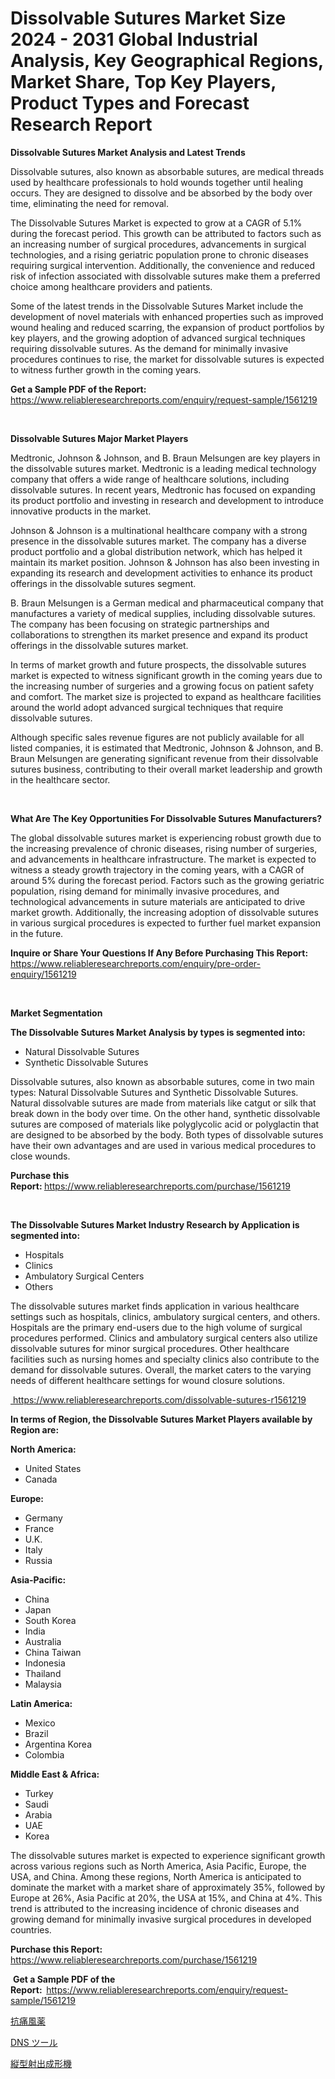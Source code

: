 <p><h1>Dissolvable Sutures Market Size 2024 - 2031 Global Industrial Analysis, Key Geographical Regions, Market Share, Top Key Players, Product Types and Forecast Research Report</h1></p><p><strong>Dissolvable Sutures Market Analysis and Latest Trends</strong></p>
<p><p>Dissolvable sutures, also known as absorbable sutures, are medical threads used by healthcare professionals to hold wounds together until healing occurs. They are designed to dissolve and be absorbed by the body over time, eliminating the need for removal.</p><p>The Dissolvable Sutures Market is expected to grow at a CAGR of 5.1% during the forecast period. This growth can be attributed to factors such as an increasing number of surgical procedures, advancements in surgical technologies, and a rising geriatric population prone to chronic diseases requiring surgical intervention. Additionally, the convenience and reduced risk of infection associated with dissolvable sutures make them a preferred choice among healthcare providers and patients.</p><p>Some of the latest trends in the Dissolvable Sutures Market include the development of novel materials with enhanced properties such as improved wound healing and reduced scarring, the expansion of product portfolios by key players, and the growing adoption of advanced surgical techniques requiring dissolvable sutures. As the demand for minimally invasive procedures continues to rise, the market for dissolvable sutures is expected to witness further growth in the coming years.</p></p>
<p><strong>Get a Sample PDF of the Report:&nbsp;</strong> <a href="https://www.reliableresearchreports.com/enquiry/request-sample/1561219">https://www.reliableresearchreports.com/enquiry/request-sample/1561219</a></p>
<p>&nbsp;</p>
<p><strong>Dissolvable Sutures Major Market Players</strong></p>
<p><p>Medtronic, Johnson & Johnson, and B. Braun Melsungen are key players in the dissolvable sutures market. Medtronic is a leading medical technology company that offers a wide range of healthcare solutions, including dissolvable sutures. In recent years, Medtronic has focused on expanding its product portfolio and investing in research and development to introduce innovative products in the market.</p><p>Johnson & Johnson is a multinational healthcare company with a strong presence in the dissolvable sutures market. The company has a diverse product portfolio and a global distribution network, which has helped it maintain its market position. Johnson & Johnson has also been investing in expanding its research and development activities to enhance its product offerings in the dissolvable sutures segment.</p><p>B. Braun Melsungen is a German medical and pharmaceutical company that manufactures a variety of medical supplies, including dissolvable sutures. The company has been focusing on strategic partnerships and collaborations to strengthen its market presence and expand its product offerings in the dissolvable sutures market.</p><p>In terms of market growth and future prospects, the dissolvable sutures market is expected to witness significant growth in the coming years due to the increasing number of surgeries and a growing focus on patient safety and comfort. The market size is projected to expand as healthcare facilities around the world adopt advanced surgical techniques that require dissolvable sutures.</p><p>Although specific sales revenue figures are not publicly available for all listed companies, it is estimated that Medtronic, Johnson & Johnson, and B. Braun Melsungen are generating significant revenue from their dissolvable sutures business, contributing to their overall market leadership and growth in the healthcare sector.</p></p>
<p>&nbsp;</p>
<p><strong>What Are The Key Opportunities For Dissolvable Sutures Manufacturers?</strong></p>
<p><p>The global dissolvable sutures market is experiencing robust growth due to the increasing prevalence of chronic diseases, rising number of surgeries, and advancements in healthcare infrastructure. The market is expected to witness a steady growth trajectory in the coming years, with a CAGR of around 5% during the forecast period. Factors such as the growing geriatric population, rising demand for minimally invasive procedures, and technological advancements in suture materials are anticipated to drive market growth. Additionally, the increasing adoption of dissolvable sutures in various surgical procedures is expected to further fuel market expansion in the future.</p></p>
<p><strong>Inquire or Share Your Questions If Any Before Purchasing This Report:</strong> <a href="https://www.reliableresearchreports.com/enquiry/pre-order-enquiry/1561219">https://www.reliableresearchreports.com/enquiry/pre-order-enquiry/1561219</a></p>
<p>&nbsp;</p>
<p><strong>Market Segmentation</strong></p>
<p><strong>The Dissolvable Sutures Market Analysis by types is segmented into:</strong></p>
<p><ul><li>Natural Dissolvable Sutures</li><li>Synthetic Dissolvable Sutures</li></ul></p>
<p><p>Dissolvable sutures, also known as absorbable sutures, come in two main types: Natural Dissolvable Sutures and Synthetic Dissolvable Sutures. Natural dissolvable sutures are made from materials like catgut or silk that break down in the body over time. On the other hand, synthetic dissolvable sutures are composed of materials like polyglycolic acid or polyglactin that are designed to be absorbed by the body. Both types of dissolvable sutures have their own advantages and are used in various medical procedures to close wounds.</p></p>
<p><strong>Purchase this Report:&nbsp;</strong><a href="https://www.reliableresearchreports.com/purchase/1561219">https://www.reliableresearchreports.com/purchase/1561219</a></p>
<p>&nbsp;</p>
<p><strong>The Dissolvable Sutures Market Industry Research by Application is segmented into:</strong></p>
<p><ul><li>Hospitals</li><li>Clinics</li><li>Ambulatory Surgical Centers</li><li>Others</li></ul></p>
<p><p>The dissolvable sutures market finds application in various healthcare settings such as hospitals, clinics, ambulatory surgical centers, and others. Hospitals are the primary end-users due to the high volume of surgical procedures performed. Clinics and ambulatory surgical centers also utilize dissolvable sutures for minor surgical procedures. Other healthcare facilities such as nursing homes and specialty clinics also contribute to the demand for dissolvable sutures. Overall, the market caters to the varying needs of different healthcare settings for wound closure solutions.</p></p>
<p><a href="https://www.reliableresearchreports.com/dissolvable-sutures-r1561219">&nbsp;https://www.reliableresearchreports.com/dissolvable-sutures-r1561219</a></p>
<p><strong>In terms of Region, the Dissolvable Sutures Market Players available by Region are:</strong></p>
<p>
    <p> <strong> North America: </strong>
        <ul>
            <li>United States</li>
            <li>Canada</li>
        </ul>
        </p> 
    <p> <strong> Europe: </strong>
        <ul>
            <li>Germany</li>
            <li>France</li>
            <li>U.K.</li>
            <li>Italy</li>
            <li>Russia</li>
        </ul>
        </p> 
    <p> <strong> Asia-Pacific: </strong>
        <ul>
            <li>China</li>
            <li>Japan</li>
            <li>South Korea</li>
            <li>India</li>
            <li>Australia</li>
            <li>China Taiwan</li>
            <li>Indonesia</li>
            <li>Thailand</li>
            <li>Malaysia</li>
        </ul>
        </p> 
    <p> <strong> Latin America: </strong>
        <ul>
            <li>Mexico</li>
            <li>Brazil</li>
            <li>Argentina Korea</li>
            <li>Colombia</li>
        </ul>
        </p> 
    <p> <strong> Middle East & Africa: </strong>
        <ul>
            <li>Turkey</li>
            <li>Saudi</li>
            <li>Arabia</li>
            <li>UAE</li>
            <li>Korea</li>
        </ul>
    </p>
    </p>
<p><p>The dissolvable sutures market is expected to experience significant growth across various regions such as North America, Asia Pacific, Europe, the USA, and China. Among these regions, North America is anticipated to dominate the market with a market share of approximately 35%, followed by Europe at 26%, Asia Pacific at 20%, the USA at 15%, and China at 4%. This trend is attributed to the increasing incidence of chronic diseases and growing demand for minimally invasive surgical procedures in developed countries.</p></p>
<p><strong>Purchase this Report: </strong><a href="https://www.reliableresearchreports.com/purchase/1561219">https://www.reliableresearchreports.com/purchase/1561219</a></p>
<p>&nbsp;<strong>Get a Sample PDF of the Report:&nbsp;&nbsp;</strong><a href="https://www.reliableresearchreports.com/enquiry/request-sample/1561219">https://www.reliableresearchreports.com/enquiry/request-sample/1561219</a></p>
<p><strong></strong></p>
<p><p><a href="https://github.com/moulafa/Market-Research-Report-List-1/blob/main/873165047907.md">抗痛風薬</a></p><p><a href="https://github.com/SantosDicki04/Market-Research-Report-List-1/blob/main/832379447908.md">DNS ツール</a></p><p><a href="https://github.com/nxboeu02965442/Market-Research-Report-List-2/blob/main/138222847906.md">縦型射出成形機</a></p></p>